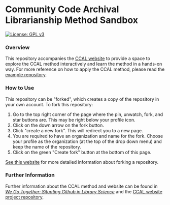 # Community Code Archival Librarianship Method Sandbox 
[![License: GPL v3](https://img.shields.io/badge/License-GPLv3-blue.svg)](https://www.gnu.org/licenses/gpl-3.0)

### Overview 

This repository accompanies the [CCAL website](https://johnsc1.github.io/ccal-web/) to provide a space to explore the CCAL method interactively and 
learn the method in a hands-on way. For more reference on how to apply the CCAL method, please read the [example repository](https://github.com/johnsc1/ccal-examples).

### How to Use 

This repository can be "forked", which creates a copy of the repository in your own account. To fork this repository:
1. Go to the top right corner of the page where the pin, unwatch, fork, and star buttons are. This may be right below your profile icon. 
2. Click on the down arrow on the fork button. 
3. Click "create a new fork". This will redirect you to a new page. 
4. You are required to have an organization and name for the fork. Choose your profile as the organization (at the top of the drop down menu) and keep the name of the repository. 
5. Click on the green "Create fork" button at the bottom of this page. 

[See this website](https://www.freecodecamp.org/news/how-to-fork-a-github-repository/#:~:text=To%20follow%20along%2C%20browse%20to,created%20under%20your%20GitHub%20account) for more detailed information about forking a repository. 


### Further Information 

Further information about the CCAL method and website can be found in *[We Go Together: Situating Github in Library Science](https://github.com/johnsc1/we-go-together/blob/main/SeniorThesis.pdf)*
and the [CCAL website project repository](https://github.com/johnsc1/ccal-web). 


